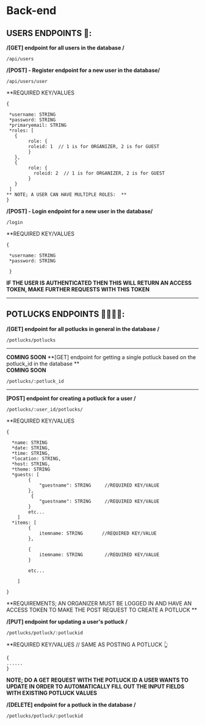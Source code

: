 # Back-end



## USERS ENDPOINTS 👤:

 **/[GET] endpoint for all users in the database /**
```
/api/users
```

**/[POST] - Register endpoint for a new user in the database/**
```
/api/users/user
```
**REQUIRED KEY/VALUES
```
{

 *username: STRING
 *password: STRING
 *primaryemail: STRING
 *roles: [
   {
        role: {
        roleid: 1  // 1 is for ORGANIZER, 2 is for GUEST
        }
   }, 
   {
        role: {
          roleid: 2  // 1 is for ORGANIZER, 2 is for GUEST
        }
   }
 ]
** NOTE; A USER CAN HAVE MULTIPLE ROLES:  ** 
}
```

**/[POST] - Login endpoint for a new user in the database/**
```
/login
```
**REQUIRED KEY/VALUES
```
{

 *username: STRING
 *password: STRING
 
 }
 ```

**IF THE USER IS AUTHENTICATED THEN THIS WILL RETURN AN ACCESS TOKEN, MAKE FURTHER REQUESTS WITH THIS TOKEN**

---------------------------------------------------------------------------
## POTLUCKS ENDPOINTS 🥯🍞🥯🥕:

 **/[GET] endpoint for all potlucks  in general in the database /**

```
/potlucks/potlucks
```
------------------------------------------------------
**COMING SOON**
**[GET] endpoint for getting a single potluck based on the potluck_id in the database **   
**COMING SOON**

```
/potlucks/:potluck_id   
```
--------------------------------------------------------



 **[POST] endpoint for creating a potluck for a user /**
 
```
/potlucks/:user_id/potlucks/
```

**REQUIRED KEY/VALUES
```
{

  *name: STRING
  *date: STRING,
  *time: STRING,
  *location: STRING,
  *host: STRING,
  *theme: STRING
  *guests: [
        {
            "guestname": STRING     //REQUIRED KEY/VALUE
        },
         {
            "guestname": STRING     //REQUIRED KEY/VALUE
        }
        etc...
    ]
  *items: [
        {
            itemname: STRING       //REQUIRED KEY/VALUE
        },
        
        {
            itemname: STRING        //REQUIRED KEY/VALUE
        }
        
        etc...
        
    ]
  
}
```

**REQUIREMENTS; AN ORGANIZER MUST BE LOGGED IN AND HAVE AN ACCESS TOKEN TO MAKE THE POST REQUEST TO CREATE A POTLUCK  **



 **/[PUT] endpoint for updating a user's potluck /**

```
/potlucks/potluck/:potluckid
```
**REQUIRED KEY/VALUES   // SAME AS POSTING A POTLUCK 👆
```
{
......
}
```


**NOTE; DO A GET REQUEST WITH THE POTLUCK ID A USER WANTS TO UPDATE IN ORDER TO AUTOMATICALLY FILL OUT THE INPUT FIELDS WITH EXISTING POTLUCK VALUES**


 **/[DELETE] endpoint for a potluck in the database /**

```
/potlucks/potluck/:potluckid
```
